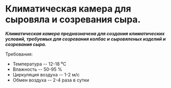 # Климатическая камера для сыровяла и созревания сыра.

_**Климатическая камера предназначена для создания климатических условий, требуемых для созревания колбас и сыровяленых изделий и созревания сыра.**_

Требования:

- Температура -- 12-18 ⁰C
- Влажность -- 50-95 %
- Циркуляция воздуха -- 1-2 м/с
- Обмен воздуха -- 2-4 раза в сутки


